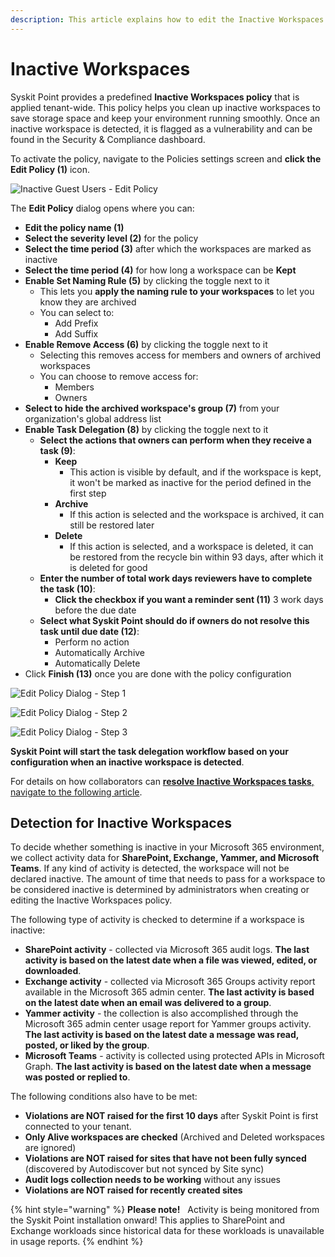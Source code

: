 ```yaml
---
description: This article explains how to edit the Inactive Workspaces policy. 
---
```


# Inactive Workspaces

Syskit Point provides a predefined **Inactive Workspaces policy** that is applied tenant-wide. This policy helps you clean up inactive workspaces to save storage space and keep your environment running smoothly. Once an inactive workspace is detected, it is flagged as a vulnerability and can be found in the Security & Compliance dashboard.

To activate the policy, navigate to the Policies settings screen and **click the Edit Policy (1)** icon.

![Inactive Guest Users - Edit Policy](../../.gitbook/assets/inactive-workspaces-admin-edit.png)

The **Edit Policy** dialog opens where you can:
* **Edit the policy name (1)**
* **Select the severity level (2)** for the policy
* **Select the time period (3)** after which the workspaces are marked as inactive
* **Select the time period (4)** for how long a workspace can be **Kept**
* **Enable Set Naming Rule (5)** by clicking the toggle next to it
  * This lets you **apply the naming rule to your workspaces** to let you know they are archived
  * You can select to:
    * Add Prefix
    * Add Suffix
* **Enable Remove Access (6)** by clicking the toggle next to it
  * Selecting this removes access for members and owners of archived workspaces
  * You can choose to remove access for:
    * Members
    * Owners
* **Select to hide the archived workspace's group (7)** from your organization's global address list
* **Enable Task Delegation (8)** by clicking the toggle next to it
  * **Select the actions that owners can perform when they receive a task (9)**:
    * **Keep**
      * This action is visible by default, and if the workspace is kept, it won't be marked as inactive for the period defined in the first step
    * **Archive**
      * If this action is selected and the workspace is archived, it can still be restored later
    * **Delete**
      * If this action is selected, and a workspace is deleted, it can be restored from the recycle bin within 93 days, after which it is deleted for good
  * **Enter the number of total work days reviewers have to complete the task (10)**:
    * **Click the checkbox if you want a reminder sent (11)** 3 work days before the due date 
  * **Select what Syskit Point should do if owners do not resolve this task until due date (12)**:
    * Perform no action
    * Automatically Archive
    * Automatically Delete
* Click **Finish (13)** once you are done with the policy configuration   

![Edit Policy Dialog - Step 1](../../.gitbook/assets/inactive-workspaces-admin-edit-step-1.png)

![Edit Policy Dialog - Step 2](../../.gitbook/assets/inactive-workspaces-admin-edit-step-2.png)

![Edit Policy Dialog - Step 3](../../.gitbook/assets/inactive-workspaces-admin-edit-step-3.png)

**Syskit Point will start the task delegation workflow based on your configuration when an inactive workspace is detected**. 

For details on how collaborators can [**resolve Inactive Workspaces tasks**, navigate to the following article](../../point-collaborators/resolve-governance-tasks/inactive-workspaces.md).

## Detection for Inactive Workspaces

To decide whether something is inactive in your Microsoft 365 environment, we collect activity data for **SharePoint, Exchange, Yammer, and Microsoft Teams**. If any kind of activity is detected, the workspace will not be declared inactive. The amount of time that needs to pass for a workspace to be considered inactive is determined by administrators when creating or editing the Inactive Workspaces policy. 

The following type of activity is checked to determine if a workspace is inactive:

* **SharePoint activity** - collected via Microsoft 365 audit logs. **The last activity is based on the latest date when a file was viewed, edited, or downloaded**.
* **Exchange activity** - collected via Microsoft 365 Groups activity report available in the Microsoft 365 admin center. **The last activity is based on the latest date when an email was delivered to a group**.
* **Yammer activity** - the collection is also accomplished through the Microsoft 365 admin center usage report for Yammer groups activity. **The last activity is based on the latest date a message was read, posted, or liked by the group**.
* **Microsoft Teams** - activity is collected using protected APIs in Microsoft Graph. **The last activity is based on the latest date when a message was posted or replied to**.


The following conditions also have to be met:
 
* **Violations are NOT raised for the first 10 days** after Syskit Point is first connected to your tenant.
* **Only Alive workspaces are checked** (Archived and Deleted workspaces are ignored)
* **Violations are NOT raised for sites that have not been fully synced** (discovered by Autodiscover but not synced by Site sync) 
* **Audit logs collection needs to be working** without any issues 
* **Violations are NOT raised for recently created sites**
 

{% hint style="warning" %}
**Please note!**  
Activity is being monitored from the Syskit Point installation onward! This applies to SharePoint and Exchange workloads since historical data for these workloads is unavailable in usage reports.
{% endhint %}